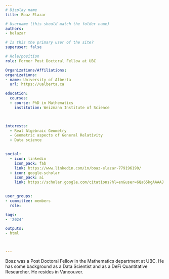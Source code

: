 ```yaml
---
# Display name
title: Boaz Elazar

# Username (this should match the folder name)
authors:
- belazar

# Is this the primary user of the site?
superuser: false

# Role/position
role: Former Post Doctoral Fellow at UBC

Organizations/Affiliations:
organizations:
- name: University of Alberta
  url: https://ualberta.ca

education:
  courses:
  - course: PhD in Mathematics
    institution: Weizmann Institute of Science
  


interests:
  - Real Algebraic Geometry
  - Geometric aspects of General Relativity
  - Data science
  

social:
  - icon: linkedin
    icon_pack: fab
    link: https://www.linkedin.com/in/boaz-elazar-779196190/
  - icon: google-scholar
    icon_pack: ai
    link: https://scholar.google.com/citations?hl=en&user=6Qa65kgAAAAJ
   

user_groups:
- committee: members
  role: 

tags:
- '2024'

outputs:
- html



---
```


Boaz was a Post Doctoral Fellow in the Mathematics department at UBC.
He has some background as a Data Scientist and as a DeFi Quantitative Researcher.
He resides in Vancouver.